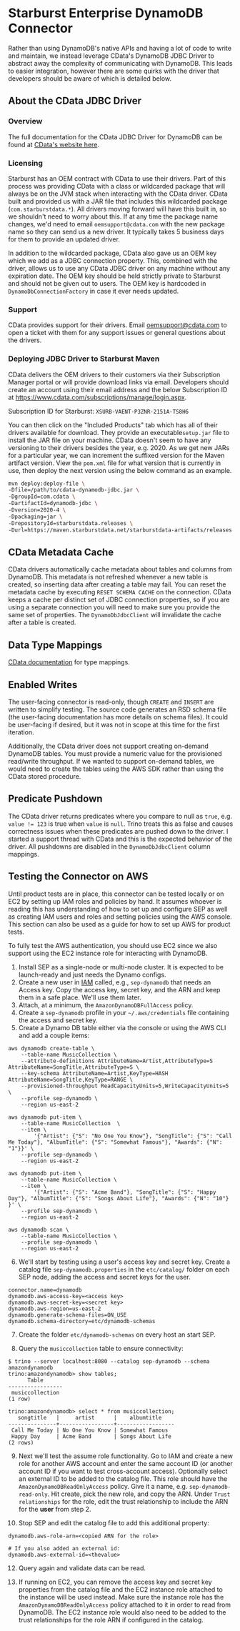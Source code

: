 # Starburst Enterprise DynamoDB Connector

Rather than using DynamoDB's native APIs and having a lot of code to write and maintain,
we instead leverage CData's DynamoDB JDBC Driver to abstract away the complexity of communicating with DynamoDB.
This leads to easier integration, however there are some quirks with the driver that developers should be aware of which is detailed below. 

## About the CData JDBC Driver

### Overview

The full documentation for the CData JDBC Driver for DynamoDB can be found at [CData's website here](https://cdn.cdata.com/help/DDF/jdbc/default.htm).

### Licensing

Starburst has an OEM contract with CData to use their drivers.
Part of this process was providing CData with a class or wildcarded package that will always be on the JVM stack when interacting with the CData driver.
CData built and provided us with a JAR file that includes this wildcarded package (`com.starburstdata.*`).
All drivers moving forward will have this built in, so we shouldn't need to worry about this.
If at any time the package name changes, we'd need to email `oemsupport@cdata.com` with the new package name so they can send us a new driver.
It typically takes 5 business days for them to provide an updated driver.

In addition to the wildcarded package, CData also gave us an OEM key which we add as a JDBC connection property.
This, combined with the driver, allows us to use any CData JDBC driver on any machine without any expiration date.
The OEM key should be held strictly private to Starburst and should not be given out to users.
The OEM key is hardcoded in `DynamoDbConnectionFactory` in case it ever needs updated.

### Support

CData provides support for their drivers.
Email oemsupport@cdata.com to open a ticket with them for any support issues or general questions about the drivers.

### Deploying JDBC Driver to Starburst Maven

CData delivers the OEM drivers to their customers via their Subscription Manager portal or will provide download links via email.
Developers should create an account using their email address and the below Subscription ID at https://www.cdata.com/subscriptions/manage/login.aspx.

Subscription ID for Starburst: `XSURB-VAENT-P3ZNR-2151A-TS8H6`

You can then click on the "Included Products" tab which has all of their drivers available for download.
They provide an executable`setup.jar` file to install the JAR file on your machine.
CData doesn't seem to have any versioning to their drivers besides the year, e.g. 2020.
As we get new JARs for a particular year, we can increment the suffixed version for the Maven artifact version.
View the `pom.xml` file for what version that is currently in use, then deploy the next version using the below command as an example.

```bash
mvn deploy:deploy-file \
-Dfile=/path/to/cdata-dynamodb-jdbc.jar \
-DgroupId=com.cdata \
-DartifactId=dynamodb-jdbc \
-Dversion=2020-4 \
-Dpackaging=jar \
-DrepositoryId=starburstdata.releases \
-Durl=https://maven.starburstdata.net/starburstdata-artifacts/releases
```

## CData Metadata Cache

CData drivers automatically cache metadata about tables and columns from DynamoDB.
This metadata is not refreshed whenever a new table is created, so inserting data after creating a table may fail.
You can reset the metadata cache by executing `RESET SCHEMA CACHE` on the connection.
CData keeps a cache per distinct set of JDBC connection properties, so if you are using a separate connection
you will need to make sure you provide the same set of properties.
The `DynamoDbJdbcClient` will invalidate the cache after a table is created.

## Data Type Mappings

[CData documentation](https://cdn.cdata.com/help/DDF/jdbc/pg_dynamodbcolumns.htm) for type mappings.

## Enabled Writes

The user-facing connector is read-only, though `CREATE` and `INSERT` are written to simplify testing.
The source code generates an RSD schema file (the user-facing documentation has more details on schema files).
It could be user-facing if desired, but it was not in scope at this time for the first iteration.

Additionally, the CData driver does not support creating on-demand DynamoDB tables.
You must provide a numeric value for the provisioned read/write throughput.
If we wanted to support on-demand tables, we would need to create the tables
using the AWS SDK rather than using the CData stored procedure.

## Predicate Pushdown

The CData driver returns predicates where you compare to null as `true`, e.g. `value != 123` is true when `value` is `null`.
Trino treats this as false and causes correctness issues when these predicates are pushed down to the driver.
I started a support thread with CData and this is the expected behavior of the driver.
All pushdowns are disabled in the `DynamoDbJdbcClient` column mappings.

## Testing the Connector on AWS

Until product tests are in place, this connector can be tested locally or on EC2 by setting up IAM roles and policies by hand.
It assumes whoever is reading this has understanding of how to set up and configure SEP as well as creating IAM users and roles and setting policies using the AWS console.
This section can also be used as a guide for how to set up AWS for product tests.

To fully test the AWS authentication, you should use EC2 since we also support using the EC2 instance role for interacting with DynamoDB.

1. Install SEP as a single-node or multi-node cluster. It is expected to be launch-ready and just needs the Dynamo configs.
2. Create a new user in [IAM](https://console.aws.amazon.com/iamv2/home#/users) called, e.g., `sep-dynamodb` that needs an Access key.
   Copy the access key, secret key, and the ARN and keep them in a safe place. We'll use them later.
3. Attach, at a minimum, the `AmazonDynamoDBFullAccess` policy.
4. Create a `sep-dynamodb` profile in your `~/.aws/credentials` file containing the access and secret key.
5. Create a Dynamo DB table either via the console or using the AWS CLI and add a couple items:

```
aws dynamodb create-table \
    --table-name MusicCollection \
    --attribute-definitions AttributeName=Artist,AttributeType=S AttributeName=SongTitle,AttributeType=S \
    --key-schema AttributeName=Artist,KeyType=HASH AttributeName=SongTitle,KeyType=RANGE \
    --provisioned-throughput ReadCapacityUnits=5,WriteCapacityUnits=5 \
    --profile sep-dynamodb \
    --region us-east-2

aws dynamodb put-item \
    --table-name MusicCollection  \
    --item \
        '{"Artist": {"S": "No One You Know"}, "SongTitle": {"S": "Call Me Today"}, "AlbumTitle": {"S": "Somewhat Famous"}, "Awards": {"N": "1"}}' \
    --profile sep-dynamodb \
    --region us-east-2

aws dynamodb put-item \
    --table-name MusicCollection \
    --item \
        '{"Artist": {"S": "Acme Band"}, "SongTitle": {"S": "Happy Day"}, "AlbumTitle": {"S": "Songs About Life"}, "Awards": {"N": "10"} }' \
    --profile sep-dynamodb \
    --region us-east-2

aws dynamodb scan \
    --table-name MusicCollection \
    --profile sep-dynamodb \
    --region us-east-2
```

6. We'll start by testing using a user's access key and secret key.
Create a catalog file `sep-dynamodb.properties` in the `etc/catalog/` folder on each SEP node, adding the access and secret keys for the user.

```
connector.name=dynamodb
dynamodb.aws-access-key=<access key>
dynamodb.aws-secret-key=<secret key>
dynamodb.aws-region=us-east-2
dynamodb.generate-schema-files=ON_USE
dynamodb.schema-directory=etc/dynamodb-schemas
```

7. Create the folder `etc/dynamodb-schemas` on every host an start SEP.

8. Query the `musiccollection` table to ensure connectivity:
```
$ trino --server localhost:8080 --catalog sep-dynamodb --schema amazondynamodb
trino:amazondynamodb> show tables;
      Table
-----------------
 musiccollection
(1 row)

trino:amazondynamodb> select * from musiccollection;
   songtitle   |     artist      |    albumtitle
---------------+-----------------+------------------
 Call Me Today | No One You Know | Somewhat Famous
 Happy Day     | Acme Band       | Songs About Life
(2 rows)
```

9. Next we'll test the assume role functionality. Go to IAM and create a new role for another AWS account and enter the same account ID (or another account ID if you want to test cross-account access).
Optionally select an external ID to be added to the catalog file.
This role should have the `AmazonDynamoDBReadOnlyAccess` policy. Give it a name, e.g. `sep-dynamodb-read-only`. Hit create, pick the new role, and copy the ARN.
Under `Trust relationships` for the role, edit the trust relationship to include the ARN for the **user** from step 2.

11. Stop SEP and edit the catalog file to add this additional property:

```
dynamodb.aws-role-arn=<copied ARN for the role>

# If you also added an external id:
dynamodb.aws-external-id=<thevalue>
```

12. Query again and validate data can be read.

13. If running on EC2, you can remove the access key and secret key properties from the catalog file and the EC2 instance role attached to the instance will be used instead.
Make sure the instance role has the `AmazonDynamoDBReadOnlyAccess` policy attached to it in order to read from DynamoDB. The EC2 instance role would also need to be added to the
trust relationships for the role ARN if configured in the catalog.

